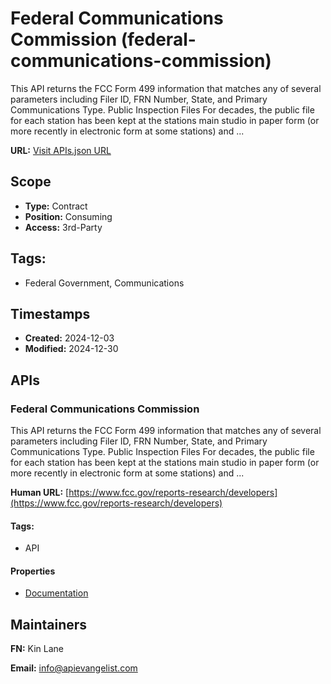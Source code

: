 # Federal Communications Commission (federal-communications-commission)
This API returns the FCC Form 499 information that matches any of several
parameters including Filer ID, FRN Number, State, and Primary Communications
Type. Public Inspection Files For decades, the public file for each station
has been kept at the stations main studio in paper form (or more recently in
electronic form at some stations) and ...

**URL:** [Visit APIs.json URL](
https://raw.githubusercontent.com/api-evangelist/federal-communications-commission/refs/heads/main/apis.yml)

## Scope

- **Type:** Contract 
- **Position:** Consuming 
- **Access:** 3rd-Party 

## Tags:

 - Federal Government, Communications

## Timestamps

- **Created:** 2024-12-03 
- **Modified:** 2024-12-30 

## APIs

### Federal Communications Commission

This API returns the FCC Form 499 information that matches any of several
parameters including Filer ID, FRN Number, State, and Primary
Communications Type. Public Inspection Files For decades, the public file
for each station has been kept at the stations main studio in paper form
(or more recently in electronic form at some stations) and ...

**Human URL:** [https://www.fcc.gov/reports-research/developers](https://www.fcc.gov/reports-research/developers)


#### Tags:

 - API

#### Properties

- [Documentation](https://www.fcc.gov/reports-research/developers)

## Maintainers

**FN:** Kin Lane

**Email:** info@apievangelist.com

